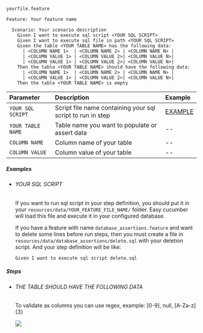 `yourfile.feature`

```gherkin
Feature: Your feature name

  Scenario: Your scenario description
    Given I want to execute sql script <YOUR SQL SCRIPT>
    Given I want to execute sql file in path <YOUR SQL SCRIPT>
    Given the table <YOUR TABLE NAME> has the following data:
      | <COLUMN NAME 1>  | <COLUMN NAME 2> | <COLUMN NAME N> |
      | <COLUMN VALUE 1> | <COLUMN VALUE 2>| <COLUMN VALUE N>|
      | <COLUMN VALUE 1> | <COLUMN VALUE 2>| <COLUMN VALUE N>|
    Then the table <YOUR TABLE NAME> should have the following data:
      | <COLUMN NAME 1>  | <COLUMN NAME 2> | <COLUMN NAME N> |
      | <COLUMN VALUE 1> | <COLUMN VALUE 2>| <COLUMN VALUE N>|
    Then the table <YOUR TABLE NAME> is empty
```

| Parameter         | Description                                                | Example                                                                                  |
| :---------------- | :--------------------------------------------------------- | :--------------------------------------------------------------------------------------- |
| `YOUR SQL SCRIPT` | Script file name containing your sql script to run in step | [EXAMPLE](https://github.com/osvaldjr/easy-cucumber/wiki/Database-steps#your-sql-script) |
| `YOUR TABLE NAME` | Table name you want to populate or assert data             | --                                                                                       |
| `COLUMN NAME`     | Column name of your table                                  | --                                                                                       |
| `COLUMN VALUE`    | Column value of your table                                 | --                                                                                       |

##### Examples

- ###### YOUR SQL SCRIPT

  If you want to run sql script in your step definition, you should put it in your `resources/data/YOUR_FEATURE_FILE_NAME/` folder. Easy cucumber will load this file and execute it in your configured database.

  If you have a feature with name `database_assertions.feature` and want to delete some lines before run steps, then you must create a file in `resources/data/database_assertions/delete.sql` with your deletion script. And your step definition will be like:

  ```gherkin database_assertions.feature
  Given I want to execute sql script delete.sql
  ```

##### Steps

- ###### THE TABLE <YOUR TABLE NAME> SHOULD HAVE THE FOLLOWING DATA

  To validate as columns you can use regex, example: [0-9], null, [A-Za-z]{3}
  
  ![](https://i.pinimg.com/originals/27/d0/24/27d0245c348d1148a2e85a0bf2ad2c64.png)
